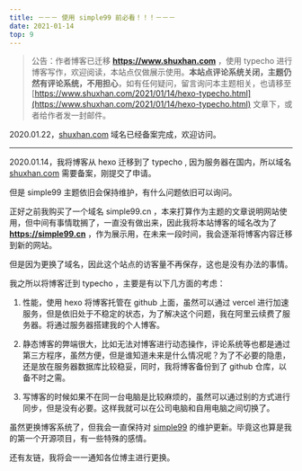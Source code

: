 ```yaml
---
title: －－－ 使用 simple99 前必看！！！－－－
date: 2021-01-14  
top: 9
---
```


>公告：作者博客已迁移 **https://www.shuxhan.com** ，使用 typecho 进行博客写作，欢迎阅读，本站点仅做展示使用。**本站点评论系统关闭，主题仍然有评论系统，不用担心**，如有任何疑问，留言询问本主题相关，也请移至 [https://www.shuxhan.com/2021/01/14/hexo-typecho.html](https://www.shuxhan.com/2021/01/14/hexo-typecho.html) 文章下，或者给作者发一封邮件。

2020.01.22，[shuxhan.com](https://www.shuxhan.com) 域名已经备案完成，欢迎访问。

---

2020.01.14，我将博客从 hexo 迁移到了 typecho , 因为服务器在国内，所以域名 [shuxhan.com](https://www.shuxhan.com) 需要备案，刚提交了申请。

<green>但是 simple99 主题依旧会保持维护，有什么问题依旧可以询问。</green>

正好之前我购买了一个域名 simple99.cn ，本来打算作为主题的文章说明网站使用，但中间有事情耽搁了，一直没有做出来，因此我将本站博客的域名改为了 **https://simple99.cn** ，作为展示用，在未来一段时间，我会逐渐将博客内容迁移到新的网站。

但是因为更换了域名，因此这个站点的访客量不再保存，这也是没有办法的事情。

我之所以将博客迁到 typecho ，主要是有以下几方面的考虑：

1. 性能，使用 hexo 将博客托管在 github 上面，虽然可以通过 vercel 进行加速服务，但是依旧处于不稳定的状态，为了解决这个问题，我在阿里云续费了服务器。将通过服务器搭建我的个人博客。

2. 静态博客的弊端很大，比如无法对博客进行动态操作，评论系统等也都是通过第三方程序，虽然方便，但是谁知道未来是什么情况呢？为了不必要的隐患，还是放在服务器数据库比较稳妥，同时，我将博客备份到了 github 仓库，以备不时之需。

3. 写博客的时候如果不在同一台电脑是比较麻烦的，虽然可以通过别的方式进行同步，但是没有必要。这样我就可以在公司电脑和自用电脑之间切换了。

虽然更换博客系统了，但我会一直保持对 [simple99](https://github.com/shuxhan/hexo-theme-simple99) 的维护更新。毕竟这也算是我的第一个开源项目，有一些特殊的感情。

还有友链，我将会一一通知各位博主进行更换。